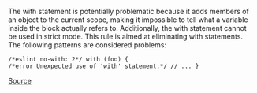 The with statement is potentially problematic because it adds members of an object to the current scope, making it impossible to tell what a variable inside the block actually refers to. Additionally, the with statement cannot be used in strict mode.
This rule is aimed at eliminating with statements.
The following patterns are considered problems:

```
/*eslint no-with: 2*/ with (foo) {
/*error Unexpected use of 'with' statement.*/ // ... }

```

[Source](http://eslint.org/docs/rules/no-with)
